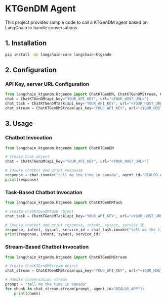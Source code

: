 # KTGenDM Agent

This project provides sample code to call a KTGenDM agent based on LangChain to handle conversations.

## 1. Installation

```bash
pip install -qU langchain-core langchain-ktgendm
```

## 2. Configuration

### API Key, server URL Configuration

```python
from langchain_ktgendm.ktgendm import ChatKTGenDM, ChatKTGenDMStream, ChatKTGenDMTask
chat = ChatKTGenDM(api_key="YOUR_API_KEY", url="<YOUR_HOST_URL>")
chat_task = ChatKTGenDMTask(api_key="YOUR_API_KEY", url="<YOUR_HOST_URL>")
chat_stream = ChatKTGenDMStream(api_key="YOUR_API_KEY", url="<YOUR_HOST_URL>")
```

## 3. Usage

### Chatbot Invocation

```python
from langchain_ktgendm.ktgendm import ChatKTGenDM

# Create Chat object
chat = ChatKTGenDM(api_key="YOUR_API_KEY", url="<YOUR_HOST_URL>")

# Invoke chatbot and print response
response = chat.invoke("tell me the time in canada", agent_id="DIALOG_APP")
print(response)
```

### Task-Based Chatbot Invocation

```python
from langchain_ktgendm.ktgendm import ChatKTGenDMTask

# Create ChatKTGenDMTask object
chat_task = ChatKTGenDMTask(api_key="YOUR_API_KEY", url="<YOUR_HOST_URL>")

# Invoke chatbot and print response, intent, sysact, service ID
response, intent, sysact, service_id = chat_task.invoke("tell me the time in canada", agent_id="DIALOG_APP")
print(response, intent, sysact, service_id)
```

### Stream-Based Chatbot Invocation

```python
from langchain_ktgendm.ktgendm import ChatKTGenDMStream

# Create ChatKTGenDMStream object
chat_stream = ChatKTGenDMStream(api_key="YOUR_API_KEY", url="<YOUR_HOST_URL>")

# Handle conversation stream
prompt = "tell me the time in canada"
for chunk in chat_stream.stream(prompt, agent_id="DIALOG_APP"):
    print(chunk)
```
